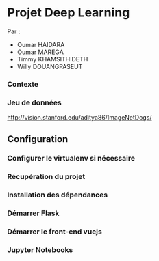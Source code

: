 # Projet Deep Learning

Par :
- Oumar HAIDARA
- Oumar MAREGA
- Timmy KHAMSITHIDETH
- Willy DOUANGPASEUT

### Contexte

### Jeu de données

http://vision.stanford.edu/aditya86/ImageNetDogs/

## Configuration

### Configurer le virtualenv si nécessaire

### Récupération du projet

### Installation des dépendances

### Démarrer Flask

### Démarrer le front-end vuejs

### Jupyter Notebooks
